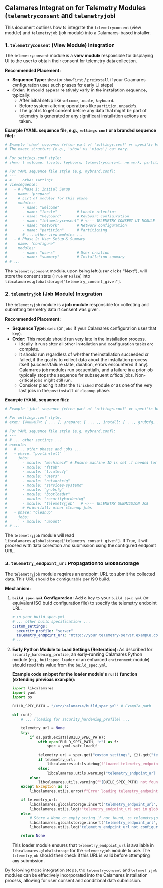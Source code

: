 ## Calamares Integration for Telemetry Modules (`telemetryconsent` and `telemetryjob`)

This document outlines how to integrate the `telemetryconsent` (view module) and `telemetryjob` (job module) into a Calamares-based installer.

### 1. `telemetryconsent` (View Module) Integration

The `telemetryconsent` module is a **view module** responsible for displaying UI to the user to obtain their consent for telemetry data collection.

**Recommended Placement:**

*   **Sequence Type:** `show` (or `showFirst` / `preinstall` if your Calamares configuration uses such phases for early UI steps).
*   **Order:** It should appear relatively early in the installation sequence, typically:
    *   After initial setup like `welcome`, `locale`, `keyboard`.
    *   Before system-altering operations like `partition`, `unpackfs`.
    *   The goal is to get consent before any data that might be part of telemetry is generated or any significant installation actions are taken.

**Example (YAML sequence file, e.g., `settings.conf` or a branded sequence file):**

```yaml
# Example 'show' sequence (often part of 'settings.conf' or specific branding sequence files)
# The exact structure (e.g., 'show' vs 'views') can vary.

# For settings.conf style:
# show: [ welcome, locale, keyboard, telemetryconsent, network, partition, ... ]

# For YAML sequence file style (e.g. mybrand.conf):
# ---
# # ... other settings ...
# viewsequence:
#   - # Phase 1: Initial Setup
#     name: "prepare"
#     # List of modules for this phase
#     modules:
#       - name: "welcome"
#       - name: "locale"         # Locale selection
#       - name: "keyboard"       # Keyboard configuration
#       - name: "telemetryconsent" # <--- TELEMETRY CONSENT UI MODULE
#       - name: "network"        # Network configuration
#       - name: "partition"      # Partitioning
#       # ... other view modules ...
#   - # Phase 2: User Setup & Summary
#     name: "configure"
#     modules:
#       - name: "users"          # User creation
#       - name: "summary"        # Installation summary
# # ...
```

The `telemetryconsent` module, upon being left (user clicks "Next"), will store the consent state (`True` or `False`) into `libcalamares.globalstorage["telemetry_consent_given"]`.

### 2. `telemetryjob` (Job Module) Integration

The `telemetryjob` module is a **job module** responsible for collecting and submitting telemetry data if consent was given.

**Recommended Placement:**

*   **Sequence Type:** `exec` (or `jobs` if your Calamares configuration uses that key).
*   **Order:** This module should run very late in the installation process.
    *   Ideally, it runs after all other installation and configuration tasks are complete.
    *   It should run regardless of whether the installation succeeded or failed, if the goal is to collect data about the installation process itself (success/failure state, duration, errors encountered if any). Calamares job modules run sequentially, and a failure in a prior job typically stops the sequence for subsequent *critical* jobs. Non-critical jobs might still run.
    *   Consider placing it after the `finished` module or as one of the very last jobs in the `postinstall` or `cleanup` phase.

**Example (YAML sequence file):**

```yaml
# Example 'jobs' sequence (often part of 'settings.conf' or specific branding sequence files)

# For settings.conf style:
# exec: {อินเทอร์เน็ต: [ ... ], prepare: [ ... ], install: [ ..., grubcfg, initramfs, ... ], postinstall: [ ..., securityhardening, telemetryjob ], cleanup: [ umount ] }

# For YAML sequence file style (e.g. mybrand.conf):
# ---
# # ... other settings ...
# execute:
#   # ... other phases and jobs ...
#   - phase: "postinstall"
#     jobs:
#       - module: "machineid" # Ensure machine ID is set if needed for anonymization
#       - module: "fstab"
#       - module: "localecfg"
#       - module: "users"
#       - module: "networkcfg"
#       - module: "services-systemd"
#       - module: "grubcfg"
#       - module: "bootloader"
#       - module: "securityhardening"
#       - module: "telemetryjob"   # <--- TELEMETRY SUBMISSION JOB
#       # Potentially other cleanup jobs
#   - phase: "cleanup"
#     jobs:
#       - module: "umount"
# # ...
```

The `telemetryjob` module will read `libcalamares.globalstorage["telemetry_consent_given"]`. If `True`, it will proceed with data collection and submission using the configured endpoint URL.

### 3. `telemetry_endpoint_url` Propagation to GlobalStorage

The `telemetryjob` module requires an endpoint URL to submit the collected data. This URL should be configurable per ISO build.

**Mechanism:**

1.  **`build_spec.yml` Configuration:**
    Add a key to your `build_spec.yml` (or equivalent ISO build configuration file) to specify the telemetry endpoint URL.

    ```yaml
    # In your build_spec.yml
    # ... other build specifications ...
    custom_settings:
      security_profile: "server"
      telemetry_endpoint_url: "https://your-telemetry-server.example.com/api/submit"
    # ...
    ```

2.  **Early Python Module to Load Settings (Reiteration):**
    As described for `security_hardening_profile`, an early-running Calamares Python module (e.g., `buildspec_loader` or an enhanced `environment` module) should read this value from the `build_spec.yml`.

    **Example code snippet for the loader module's `run()` function (extending previous example):**

    ```python
    import libcalamares
    import yaml
    import os

    BUILD_SPEC_PATH = "/etc/calamares/build_spec.yml" # Example path

    def run():
        # ... (loading for security_hardening_profile) ...

        telemetry_url = None
        try:
            if os.path.exists(BUILD_SPEC_PATH):
                with open(BUILD_SPEC_PATH, "r") as f:
                    spec = yaml.safe_load(f)

                telemetry_url = spec.get("custom_settings", {}).get("telemetry_endpoint_url")
                if telemetry_url:
                    libcalamares.utils.debug(f"Loaded telemetry_endpoint_url from build_spec: {telemetry_url}")
                else:
                    libcalamares.utils.warning("telemetry_endpoint_url not found in build_spec.")
            else:
                libcalamares.utils.warning(f"{BUILD_SPEC_PATH} not found. Telemetry endpoint URL not set.")
        except Exception as e:
            libcalamares.utils.error(f"Error loading telemetry_endpoint_url from {BUILD_SPEC_PATH}: {e}.")

        if telemetry_url:
            libcalamares.globalstorage.insert("telemetry_endpoint_url", telemetry_url)
            libcalamares.utils.log(f"telemetry_endpoint_url set in globalstorage: {telemetry_url}")
        else:
            # Store a None or empty string if not found, so telemetryjob can check existence
            libcalamares.globalstorage.insert("telemetry_endpoint_url", None)
            libcalamares.utils.log("telemetry_endpoint_url not configured.")

        return None
    ```
    This loader module ensures that `telemetry_endpoint_url` is available in `libcalamares.globalstorage` for the `telemetryjob` module to use. The `telemetryjob` should then check if this URL is valid before attempting any submission.

By following these integration steps, the `telemetryconsent` and `telemetryjob` modules can be effectively incorporated into the Calamares installation process, allowing for user consent and conditional data submission.
